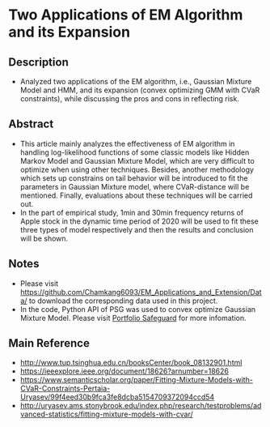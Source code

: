# Two Applications of EM Algorithm and its Expansion

## Description
* Analyzed two applications of the EM algorithm, i.e., Gaussian Mixture Model and HMM, and its expansion (convex optimizing GMM with CVaR constraints), while discussing the pros and cons in reflecting risk.

## Abstract
* This article mainly analyzes the effectiveness of EM algorithm in handling log-likelihood functions of some classic models like Hidden Markov Model and Gaussian Mixture Model, which are very difficult to optimize when using other techniques. Besides, another methodology which sets up constrains on tail behavior will be introduced to fit the parameters in Gaussian Mixture model, where CVaR-distance will be mentioned. Finally, evaluations about these techniques will be carried out.
* In the part of empirical study, 1min and 30min frequency returns of Apple stock in the dynamic time period of 2020 will be used to fit these three types of model respectively and then the results and conclusion will be shown.

## Notes
* Please visit <a href='https://github.com/Chamkang6093/EM_Applications_and_Extension/Data/' target='_blank'>https://github.com/Chamkang6093/EM_Applications_and_Extension/Data/</a> to download the corresponding data used in this project.
* In the code, Python API of PSG was used to convex optimize Gaussian Mixture Model. Please visit <a href='http://aorda.com/index.php/portfolio-safeguard/' target='_blank'>Portfolio Safeguard</a> for more infomation.

## Main Reference
* <a href='http://www.tup.tsinghua.edu.cn/booksCenter/book_08132901.html' target='_blank'>http://www.tup.tsinghua.edu.cn/booksCenter/book_08132901.html</a>
* <a href='https://ieeexplore.ieee.org/document/18626?arnumber=18626' target='_blank'>https://ieeexplore.ieee.org/document/18626?arnumber=18626</a>
* <a href='https://www.semanticscholar.org/paper/Fitting-Mixture-Models-with-CVaR-Constraints-Pertaia-Uryasev/99f4eed30b9fca3fe8dcba5154709372094ccd54' target='_blank'>https://www.semanticscholar.org/paper/Fitting-Mixture-Models-with-CVaR-Constraints-Pertaia-Uryasev/99f4eed30b9fca3fe8dcba5154709372094ccd54</a>
* <a href='http://uryasev.ams.stonybrook.edu/index.php/research/testproblems/advanced-statistics/fitting-mixture-models-with-cvar/' target='_blank'>http://uryasev.ams.stonybrook.edu/index.php/research/testproblems/advanced-statistics/fitting-mixture-models-with-cvar/</a>
